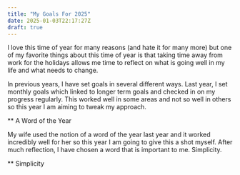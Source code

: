 ```yaml
---
title: "My Goals For 2025"
date: 2025-01-03T22:17:27Z
draft: true
---
```


I love this time of year for many reasons (and hate it for many more) but one of my favorite things about this time of year is that taking time away from 
work for the holidays allows me time to reflect on what is going well in my life and what needs to change.

In previous years, I have set goals in several different ways. Last year, I set monthly goals which linked to longer term goals and checked in on my progress regularly.
This worked well in some areas and not so well in others so this year I am aiming to tweak my approach.

** A Word of the Year

My wife used the notion of a word of the year last year and it worked incredibly well for her so this year I am going to give this a shot myself. After much reflection, I have chosen
a word that is important to me. Simplicity.

** Simplicity


